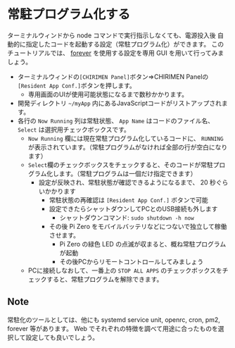 # 常駐プログラム化する

ターミナルウィンドから node コマンドで実行指示しなくても、電源投入後 自動的に指定したコードを起動する設定（常駐プログラム化）ができます。
このチュートリアルでは、 [forever](https://www.npmjs.com/package/forever) を使用する設定を専用 GUI を用いて行ってみましょう。

* ターミナルウィンドの```[CHIRIMEN Panel]```ボタン⇒CHIRIMEN Panelの```[Resident App Conf.]```ボタンを押します。
  * 専用画面のUIが使用可能状態になるまで数秒かかります。
* 開発ディレクトリ ```~/myApp``` 内にあるJavaScriptコードがリストアップされます。
* 各行の ```Now Running``` 列は常駐状態、 ```App Name``` はコードのファイル名、 ```Select``` は選択用チェックボックスです。
  * ```Now Running``` 欄には現在常駐プログラム化しているコードに、 ```RUNNING``` が表示されています。（常駐プログラムがなければ全部の行が空白になります）
  * ```Select```欄のチェックボックスをチェックすると、そのコードが常駐プログラム化します。（常駐プログラムは一個だけ指定できます）
    * 設定が反映され、常駐状態が確認できるようになるまで、 20 秒ぐらいかかります
      * 常駐状態の再確認は ```[Resident App Conf.]``` ボタンで可能
      * 設定できたらシャットダウンしてPCとのUSB接続も外します
        * シャットダウンコマンド: ```sudo shutdown -h now```
      * その後 Pi Zero をモバイルバッテリなどにつないで独立して稼働させます。
        * Pi Zero の緑色 LED の点滅が収まると、概ね常駐プログラムが起動
        * その後PCからリモートコントロールしてみましょう
  * PCに接続しなおして、一番上の ```STOP ALL APPS``` のチェックボックスをチェックすると、常駐プログラムを解除できます。

<div class="note" role="doc-note">

## Note

常駐化のツールとしては、他にも systemd service unit, openrc, cron, pm2, forever 等があります。 Web でそれぞれの特徴を調べて用途に合ったものを選択して設定しても良いでしょう。

</div>
